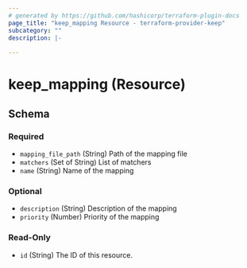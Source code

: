 ```yaml
---
# generated by https://github.com/hashicorp/terraform-plugin-docs
page_title: "keep_mapping Resource - terraform-provider-keep"
subcategory: ""
description: |-
  
---
```


# keep_mapping (Resource)





<!-- schema generated by tfplugindocs -->
## Schema

### Required

- `mapping_file_path` (String) Path of the mapping file
- `matchers` (Set of String) List of matchers
- `name` (String) Name of the mapping

### Optional

- `description` (String) Description of the mapping
- `priority` (Number) Priority of the mapping

### Read-Only

- `id` (String) The ID of this resource.
